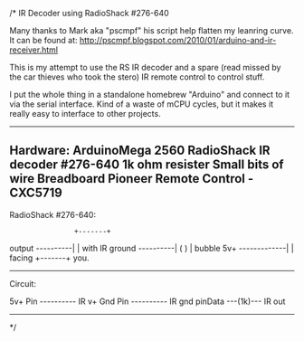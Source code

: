 /* IR Decoder using RadioShack #276-640

   Many thanks to Mark aka "pscmpf" his
   script help flatten my leanring curve.
   It can be found at:
   http://pscmpf.blogspot.com/2010/01/arduino-and-ir-receiver.html
   
   This is my attempt to use the RS IR decoder
   and a spare (read missed by the car thieves
   who took the stero) IR remote control to 
   control stuff.

   I put the whole thing in a standalone homebrew "Arduino"
   and connect to it via the serial interface. Kind of a 
   waste of mCPU cycles, but it makes it really easy to 
   interface to other projects.
   
   ---------------------------------------
   Hardware:
      ArduinoMega 2560
      RadioShack IR decoder #276-640
      1k ohm resister
      Small bits of wire
      Breadboard
      Pioneer Remote Control - CXC5719
   ---------------------------------------
   RadioShack #276-640:
                    
                    +-------+
   output ----------|       |  with IR
   ground ----------|  ( )  |  bubble
   5v+ -------------|       |  facing
                    +-------+  you.
                    
   
   ---------------------------------------
   Circuit:

   5v+ Pin  ---------- IR v+
   Gnd Pin  ---------- IR gnd
   pinData  ---(1k)--- IR out   
   
   ---------------------------------------

*/
